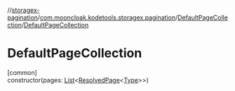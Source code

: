 //[storagex-pagination](../../../index.md)/[com.mooncloak.kodetools.storagex.pagination](../index.md)/[DefaultPageCollection](index.md)/[DefaultPageCollection](-default-page-collection.md)

# DefaultPageCollection

[common]\
constructor(pages: [List](https://kotlinlang.org/api/latest/jvm/stdlib/kotlin.collections/-list/index.html)&lt;[ResolvedPage](../-resolved-page/index.md)&lt;[Type](index.md)&gt;&gt;)
